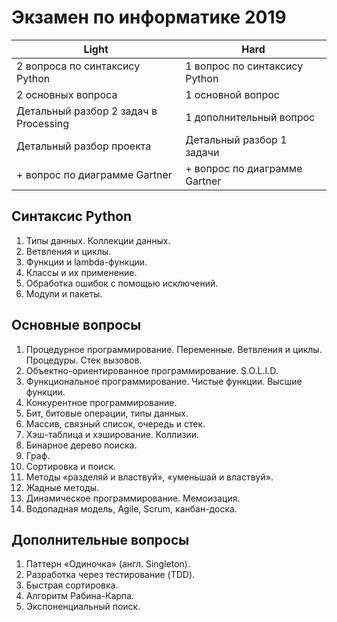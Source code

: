 # Экзамен по информатике 2019


| Light                                   | Hard                          | 
| --------------------------------------- |-------------------------------| 
| 2 вопроса по синтаксису Python          | 1 вопрос по синтаксису Python | 
| 2 основных вопроса                      | 1 основной вопрос             | 
| Детальный разбор 2 задач в Processing   | 1 дополнительный вопрос       | 
| Детальный разбор проекта                | Детальный разбор 1 задачи     | 
| + вопрос по диаграмме Gartner           | + вопрос по диаграмме Gartner | 

## Синтаксис Python

1. Типы данных. Коллекции данных.
2. Ветвления и циклы.
3. Функции и lambda-функции.
4. Классы и их применение.
5. Обработка ошибок с помощью исключений.
6. Модули и пакеты.

## Основные вопросы

1. Процедурное программирование. Переменные. Ветвления и циклы. Процедуры. Стек вызовов.
2. Объектно-ориентированное программирование. S.O.L.I.D.
3. Функциональное программирование. Чистые функции. Высшие функции.
4. Конкурентное программирование.
5. Бит, битовые операции, типы данных.
6. Массив, связный список, очередь и стек.
7. Хэш-таблица и хэширование. Коллизии.
8. Бинарное дерево поиска.
9. Граф.
10. Сортировка и поиск.
11. Методы «разделяй и властвуй», «уменьшай и властвуй».
12. Жадные методы.
13. Динамическое программирование. Мемоизация.
14. Водопадная модель, Agile, Scrum, канбан-доска.

## Дополнительные вопросы
1. Паттерн «Одиночка» (англ. Singleton). 
2. Разработка через тестирование (TDD).
3. Быстрая сортировка.
4. Алгоритм Рабина-Карпа.
5. Экспоненциальный поиск.
